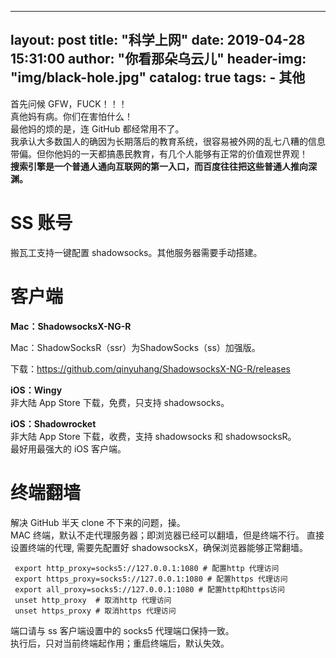 
---
layout:     post
title:      "科学上网"
date:       2019-04-28 15:31:00
author:     "你看那朵乌云儿"
header-img: "img/black-hole.jpg"
catalog: true
tags:
    - 其他
---

首先问候 GFW，FUCK！！！  
真他妈有病。你们在害怕什么！  
最他妈的烦的是，连 GitHub 都经常用不了。  
我承认大多数国人的确因为长期落后的教育系统，很容易被外网的乱七八糟的信息带偏。但你他妈的一天都搞愚民教育，有几个人能够有正常的价值观世界观！  
**搜索引擎是一个普通人通向互联网的第一入口，而百度往往把这些普通人推向深渊。**


# SS 账号

搬瓦工支持一键配置 shadowsocks。其他服务器需要手动搭建。

# 客户端

**Mac：ShadowsocksX-NG-R**

Mac：ShadowSocksR（ssr）为ShadowSocks（ss）加强版。  

下载：https://github.com/qinyuhang/ShadowsocksX-NG-R/releases

**iOS：Wingy**  
非大陆 App Store 下载，免费，只支持 shadowsocks。

**iOS：Shadowrocket**  
非大陆 App Store 下载，收费，支持 shadowsocks 和 shadowsocksR。  
最好用最强大的 iOS 客户端。

# 终端翻墙

解决 GitHub 半天 clone 不下来的问题，操。  
MAC 终端，默认不走代理服务器；即浏览器已经可以翻墙，但是终端不行。
直接设置终端的代理, 需要先配置好 shadowsocksX，确保浏览器能够正常翻墙。

     export http_proxy=socks5://127.0.0.1:1080 # 配置http 代理访问
     export https_proxy=socks5://127.0.0.1:1080 # 配置https 代理访问
     export all_proxy=socks5://127.0.0.1:1080 # 配置http和https访问
     unset http_proxy  # 取消http 代理访问
     unset https_proxy # 取消https 代理访问
     
端口请与 ss 客户端设置中的 socks5 代理端口保持一致。  
执行后，只对当前终端起作用；重启终端后，默认失效。    



